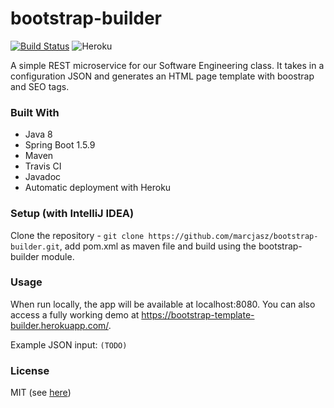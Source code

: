 # bootstrap-builder

[![Build Status](https://travis-ci.org/marcjasz/bootstrap-builder.svg?branch=master)](https://travis-ci.org/marcjasz/bootstrap-builder)
![Heroku](http://heroku-badge.herokuapp.com/?app=bootstrap-template-builder&svg=1)


A simple REST microservice for our Software Engineering class. It takes in a configuration JSON and generates an HTML page template with boostrap and SEO tags.

### Built With

* Java 8
* Spring Boot 1.5.9
* Maven
* Travis CI
* Javadoc
* Automatic deployment with Heroku

### Setup (with IntelliJ IDEA)

Clone the repository - `git clone https://github.com/marcjasz/bootstrap-builder.git`, add pom.xml as maven file and build using the bootstrap-builder module.

### Usage

When run locally, the app will be available at localhost:8080. You can also access a fully working demo at https://bootstrap-template-builder.herokuapp.com/.

Example JSON input:
`(TODO)`

### License

MIT (see [here](../master/LICENSE))
